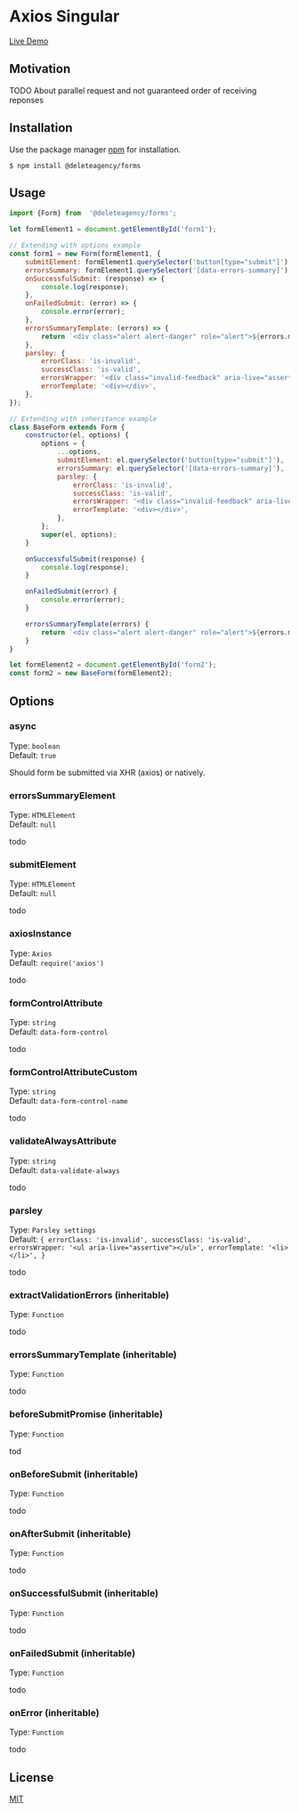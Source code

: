 # Axios Singular

[Live Demo](https://delete-agency.github.io/forms/)

## Motivation

TODO About parallel request and not guaranteed order of receiving reponses


## Installation

Use the package manager [npm](https://docs.npmjs.com/about-npm/) for installation.

```
$ npm install @deleteagency/forms
```

## Usage

```js
import {Form} from  '@deleteagency/forms';

let formElement1 = document.getElementById('form1');

// Extending with options example
const form1 = new Form(formElement1, {
    submitElement: formElement1.querySelector('button[type="submit"]'),
    errorsSummary: formElement1.querySelector('[data-errors-summary]'),
    onSuccessfulSubmit: (response) => {
        console.log(response);
    },
    onFailedSubmit: (error) => {
        console.error(error);
    },
    errorsSummaryTemplate: (errors) => {
        return `<div class="alert alert-danger" role="alert">${errors.map(error => `<div>${error}</div>`).join()}</div>`;
    },
    parsley: {
        errorClass: 'is-invalid',
        successClass: 'is-valid',
        errorsWrapper: '<div class="invalid-feedback" aria-live="assertive"></div>',
        errorTemplate: '<div></div>',
    },
});

// Extending with inheritance example
class BaseForm extends Form {
    constructor(el, options) {
        options = {
            ...options,
            submitElement: el.querySelector('button[type="submit"]'),
            errorsSummary: el.querySelector('[data-errors-summary]'),
            parsley: {
                errorClass: 'is-invalid',
                successClass: 'is-valid',
                errorsWrapper: '<div class="invalid-feedback" aria-live="assertive"></div>',
                errorTemplate: '<div></div>',
            },
        };
        super(el, options);
    }

    onSuccessfulSubmit(response) {
        console.log(response);
    }

    onFailedSubmit(error) {
        console.error(error);
    }

    errorsSummaryTemplate(errors) {
        return `<div class="alert alert-danger" role="alert">${errors.map(error => `<div>${error}</div>`).join()}</div>`;
    }
}

let formElement2 = document.getElementById('form2');
const form2 = new BaseForm(formElement2);
```

## Options

### async

Type: `boolean`<br>
Default: `true`

Should form be submitted via XHR (axios) or natively.

### errorsSummaryElement

Type: `HTMLElement`<br>
Default: `null`

todo

### submitElement

Type: `HTMLElement`<br>
Default: `null`

todo

### axiosInstance

Type: `Axios`<br>
Default: `require('axios')`

todo

### formControlAttribute

Type: `string`<br>
Default: `data-form-control`

todo

### formControlAttributeCustom

Type: `string`<br>
Default: `data-form-control-name`

todo

### validateAlwaysAttribute

Type: `string`<br>
Default: `data-validate-always`

todo

### parsley

Type: `Parsley settings`<br>
Default: `{
    errorClass: 'is-invalid',
    successClass: 'is-valid',
    errorsWrapper: '<ul aria-live="assertive"></ul>',
    errorTemplate: '<li></li>',
}`

todo

### extractValidationErrors (inheritable)

Type: `Function`<br>

todo

### errorsSummaryTemplate (inheritable)

Type: `Function`<br>

todo

### beforeSubmitPromise (inheritable)

Type: `Function`<br>

tod

### onBeforeSubmit (inheritable)

Type: `Function`<br>

todo

### onAfterSubmit (inheritable)

Type: `Function`<br>

todo

### onSuccessfulSubmit (inheritable)

Type: `Function`<br>

todo

### onFailedSubmit (inheritable)

Type: `Function`<br>

todo

### onError (inheritable)

Type: `Function`<br>

todo

## License
[MIT](https://choosealicense.com/licenses/mit/)